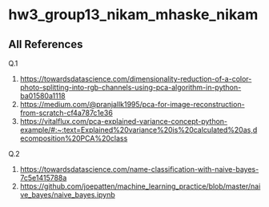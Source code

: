 # hw3_group13_nikam_mhaske_nikam

## All References

Q.1 
1. https://towardsdatascience.com/dimensionality-reduction-of-a-color-photo-splitting-into-rgb-channels-using-pca-algorithm-in-python-ba01580a1118 
3. https://medium.com/@pranjallk1995/pca-for-image-reconstruction-from-scratch-cf4a787c1e36 
4. https://vitalflux.com/pca-explained-variance-concept-python-example/#:~:text=Explained%20variance%20is%20calculated%20as,decomposition%20PCA%20class


Q.2

1. https://towardsdatascience.com/name-classification-with-naive-bayes-7c5e1415788a
2. https://github.com/joepatten/machine_learning_practice/blob/master/naive_bayes/naive_bayes.ipynb 
